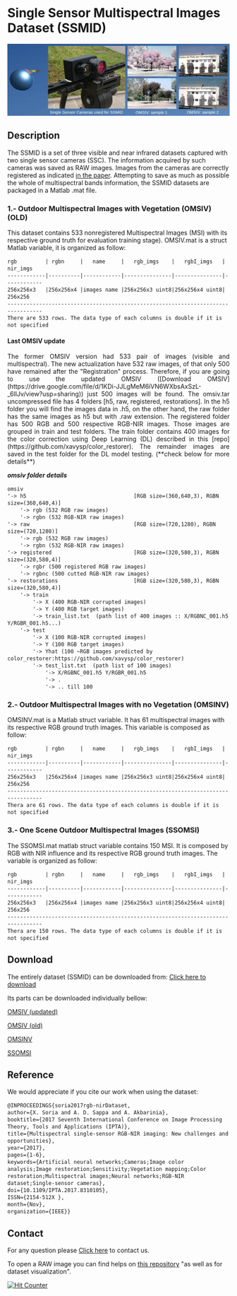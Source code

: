 # Single Sensor Multispectral Images Dataset (SSMID)

<div align='center'>
<img src="images/bannerSSMID.jpg" width="800"/>
</div>

## Description

The SSMID is a set of three visible and near infrared datasets captured with two single sensor cameras (SSC).
The information acquired by such cameras was saved as RAW images. Images from the cameras are 
correctly registered as indicated [in the paper](http://www.cvc.uab.es/~asappa/publications/C__IEEE_IPTA_2017.pdf). 
Attempting to save as much as possible the whole of multispectral bands information, 
the SSMID datasets are packaged in a Matlab .mat file.

### 1.- Outdoor Multispectral Images with Vegetation (OMSIV) (OLD)
This dataset contains 533 nonregistered  Multispectral Images (MSI) with its respective ground truth for 
evaluation training stage). OMSIV.mat is a struct Matlab variable, it is organized as follow:
    
    rgb         | rgbn     |   name     |   rgb_imgs    |   rgbI_imgs   |   nir_imgs     
    ------------|----------|------------|---------------|---------------|------------
    256x256x3   |256x256x4 |images name |256x256x3 uint8|256x256x4 uint8|   256x256
    ---------------------------------------------------------------------------------
    There are 533 rows. The data type of each columns is double if it is not specified


#### Last OMSIV update
<div align='justify'>
The former OMSIV version had 533 pair of images (visible and multispectral). The new actualization have  532 raw images, of that only 500 have remained after the "Registration" process. Therefore, if you are going to use the updated OMSIV ([Download OMSIV](https://drive.google.com/file/d/1KDi-JJLgMeM6iVN6WXbsAxSzL-_6lIJv/view?usp=sharing)) just 500 images will be found.
The omsiv.tar uncompressed file has 4 folders [h5, raw, registered, restorations]. In the h5 folder you will find the images data in .h5, on the other hand, the raw folder has the same images as h5 but with .raw extension. The registered folder has 500 RGB and 500 respective RGB-NIR images. Those images are grouped in train and test folders. The train folder contains 400 images for the color correction using Deep Learning (DL) described in this [repo](https://github.com/xavysp/color_restorer). The remainder images are saved in the test folder for the  DL model testing. (**check below for more details**)
    </div>

***omsiv folder details***

    omsiv
    '-> h5                                  [RGB size=(360,640,3), RGBN size=(360,640,4)]
        '-> rgb (532 RGB raw images)
        '-> rgbn (532 RGB-NIR raw images)
    '-> raw                                 [RGB size=(720,1280), RGBN size=(720,1280)]
        '-> rgb (532 RGB raw images)
        '-> rgbn (532 RGB-NIR raw images)
    '-> registered                          [RGB size=(320,580,3), RGBN size=(320,580,4)]
        '-> rgbr (500 registered RGB raw images)
        '-> rgbnc (500 cutted RGB-NIR raw images)
    '-> restorations                        [RGB size=(320,580,3), RGBN size=(320,580,4)]
        '-> train
            '-> X (400 RGB-NIR corrupted images)
            '-> Y (400 RGB target images)
            '-> train_list.txt  (path list of 400 images :: X/RGBNC_001.h5 Y/RGBR_001.h5...)
        '-> test
            '-> X (100 RGB-NIR corrupted images)
            '-> Y (100 RGB target images)
            '-> Yhat (100 ~RGB images predicted by color_restorer:https://github.com/xavysp/color_restorer)
            '-> test_list.txt  (path list of 100 images)
                '-> X/RGBNC_001.h5 Y/RGBR_001.h5
                '-> .
                '-> .. till 100

### 2.- Outdoor Multispectral Images with no Vegetation (OMSINV)

OMSINV.mat is a Matlab struct  variable. It has 61 multispectral images  with its respective RGB ground truth images. This
variable is composed as follow:

    rgb         | rgbn     |   name     |   rgb_imgs    |   rgbI_imgs   |   nir_imgs     
    ------------|----------|------------|---------------|---------------|------------
    256x256x3   |256x256x4 |images name |256x256x3 uint8|256x256x4 uint8|   256x256
    ---------------------------------------------------------------------------------
    Thera are 61 rows. The data type of each columns is double if it is not specified
 
### 3.- One Scene Outdoor Multispectral Images (SSOMSI)
 The SSOMSI.mat matlab struct variable contains 150 MSI. It is composed by RGB with NIR influence and its respective  RGB ground truth images.
 The variable is organized as follow:
 
    rgb         | rgbn     |   name     |   rgb_imgs    |   rgbI_imgs   |   nir_imgs     
    ------------|----------|------------|---------------|---------------|------------
    256x256x3   |256x256x4 |images name |256x256x3 uint8|256x256x4 uint8|   256x256
    ---------------------------------------------------------------------------------
    Thera are 150 rows. The data type of each columns is double if it is not specified
 
 
## Download
 
 The entirely dataset (SSMID) can be downloaded from:
  [Click here to download](https://www.dropbox.com/s/qoh92yhrsb47pb8/SSMID.zip)
 
 Its  parts can be downloaded individually bellow:
 
<!-- OMSIV (in private mode yet)-->
[OMSIV (updated)](https://drive.google.com/file/d/1KDi-JJLgMeM6iVN6WXbsAxSzL-_6lIJv/view?usp=sharing)

[OMSIV (old)](https://drive.google.com/open?id=0B0givAGTBMIwUDJYejhsUFV0RVU)

<!--OMSINV (in private mode yet) -->
 [OMSINV](https://drive.google.com/open?id=0B0givAGTBMIwZzJrMm5YcXpWTzA)

[SSOMSI](https://drive.google.com/open?id=0B0givAGTBMIwNmxOb1BlVTVTdTg)

 
 

## Reference
We would appreciate if you cite our work when using the dataset:

    @INPROCEEDINGS{soria2017rgb-nirDataset,
    author={X. Soria and A. D. Sappa and A. Akbarinia},
    booktitle={2017 Seventh International Conference on Image Processing Theory, Tools and Applications (IPTA)},
    title={Multispectral single-sensor RGB-NIR imaging: New challenges and opportunities},
    year={2017},
    pages={1-6},
    keywords={Artificial neural networks;Cameras;Image color analysis;Image restoration;Sensitivity;Vegetation mapping;Color restoration;Multispectral images;Neural networks;RGB-NIR dataset;Single-sensor cameras},
    doi={10.1109/IPTA.2017.8310105},
    ISSN={2154-512X },
    month={Nov},
    organization={IEEE}}
    
  
## Contact
For any question please [Click here](https://xavysp.github.io/#contact) to contact us.
 
To open a RAW image you can find helps on [this repository](https://github.com/xavysp/rawImage_extractor) "as well as for dataset visualization".


<!-- Start of Simple-Counter Code -->
<a href="http://www.simple-counter.com/" target="_blank"><img src="http://www.simple-counter.com/hit.php?id=zrvfdff&nd=8&nc=3&bc=1" border="0" alt="Hit Counter"></a>
<!-- End of Simple-Counter Code -->
